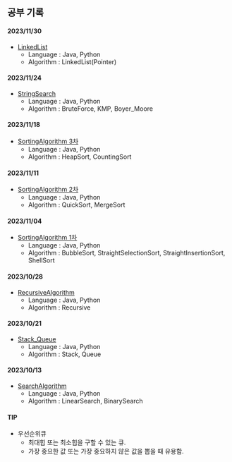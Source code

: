 ## 공부 기록

#### 2023/11/30
- [LinkedList](LinkedList/)
  - Language : Java, Python
  - Algorithm : LinkedList(Pointer)

#### 2023/11/24
- [StringSearch](StringSearch/)
  - Language : Java, Python
  - Algorithm : BruteForce, KMP, Boyer_Moore

#### 2023/11/18
- [SortingAlgorithm 3차](SortingAlgorithm3/)
  - Language : Java, Python
  - Algorithm : HeapSort, CountingSort

#### 2023/11/11
- [SortingAlgorithm 2차](SortingAlgorithm2/)
  - Language : Java, Python
  - Algorithm : QuickSort, MergeSort

#### 2023/11/04
- [SortingAlgorithm 1차](SortingAlgorithm/)
  - Language : Java, Python
  - Algorithm : BubbleSort, StraightSelectionSort, StraightInsertionSort, ShellSort

#### 2023/10/28
- [RecursiveAlgorithm](RecursiveAlgorithm/)
  - Language : Java, Python
  - Algorithm : Recursive

#### 2023/10/21
- [Stack_Queue](Stack_Queue/)
  - Language : Java, Python
  - Algorithm : Stack, Queue

#### 2023/10/13
- [SearchAlgorithm](SearchAlgorithm/)
  - Language : Java, Python
  - Algorithm : LinearSearch, BinarySearch 



#### TIP
- 우선순위큐
  - 최대힙 또는 최소힙을 구할 수 있는 큐.
  - 가장 중요한 값 또는 가장 중요하지 않은 값을 뽑을 때 유용함.

